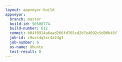 ```yaml
---
layout: appveyor-build
appveyor:
  branch: master
  build-id: 50508774
  build-number: 612
  commit: b04f0914a6aad266fd765cd2b7e4092c9d90b45f
  job-id: c9uxs4q2xr4a24g3
  job-number: 6
  os-name: Ubuntu
  test-result: 0
---
```

